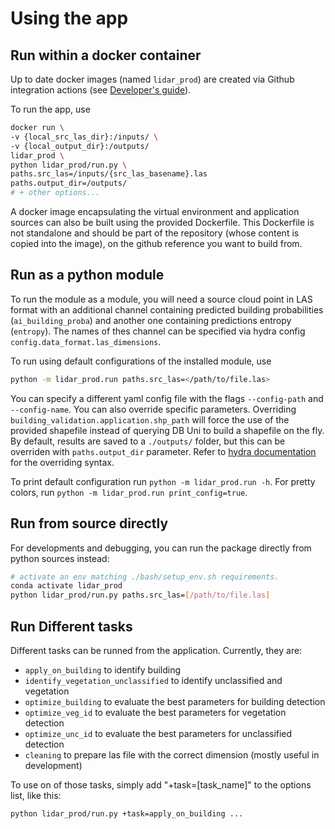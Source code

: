 # Using the app

## Run within a docker container

Up to date docker images (named `lidar_prod`) are created via Github integration actions (see [Developer's guide](../guides/development.md)). 

To run the app, use

```bash
docker run \
-v {local_src_las_dir}:/inputs/ \
-v {local_output_dir}:/outputs/
lidar_prod \
python lidar_prod/run.py \
paths.src_las=/inputs/{src_las_basename}.las
paths.output_dir=/outputs/
# + other options...

```

A docker image encapsulating the virtual environment and application sources can also be built using the provided Dockerfile. This Dockerfile is not standalone and should be part of the repository (whose content is copied into the image), on the github reference you want to build from.

## Run as a python module
To run the module as a module, you will need a source cloud point in LAS format with an additional channel containing predicted building probabilities (`ai_building_proba`) and another one containing predictions entropy (`entropy`). The names of thes channel can be specified via hydra config `config.data_format.las_dimensions`.

To run using default configurations of the installed module, use
```bash
python -m lidar_prod.run paths.src_las=</path/to/file.las>
```

You can specify a different yaml config file with the flags `--config-path` and `--config-name`. You can also override specific parameters. Overriding `building_validation.application.shp_path` will force the use of the provided shapefile instead of querying DB Uni to build a shapefile on the fly. By default, results are saved to a `./outputs/` folder, but this can be overriden with `paths.output_dir` parameter. Refer to [hydra documentation](https://hydra.cc/docs/next/tutorials/basic/your_first_app/config_file/) for the overriding syntax.

To print default configuration run `python -m lidar_prod.run -h`. For pretty colors, run `python -m lidar_prod.run print_config=true`.

## Run from source directly

For developments and debugging, you can run the package directly from python sources instead:

```bash
# activate an env matching ./bash/setup_env.sh requirements.
conda activate lidar_prod
python lidar_prod/run.py paths.src_las=[/path/to/file.las]
```
## Run Different tasks

Different tasks can be runned from the application. Currently, they are:
- `apply_on_building` to identify building
- `identify_vegetation_unclassified` to identify unclassified and vegetation
- `optimize_building` to evaluate the best parameters for building detection
- `optimize_veg_id` to evaluate the best parameters for vegetation detection
- `optimize_unc_id` to evaluate the best parameters for unclassified detection
- `cleaning` to prepare las file with the correct dimension (mostly useful in development)

To use on of those tasks, simply add "+task=[task_name]" to the options list, like this:
```bash
python lidar_prod/run.py +task=apply_on_building ...
```
